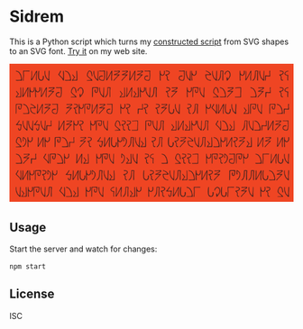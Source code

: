 # Sidrem

This is a Python script which turns my [constructed script][conscript] from SVG
shapes to an SVG font. [Try it][tryit] on my web site.

![sidrem screenshot](screenshot.png)

## Usage

Start the server and watch for changes:

    npm start

## License

ISC

[conscript]: http://en.wikipedia.org/wiki/Constructed_script
[tryit]: http://nechifor.net/sidrem
